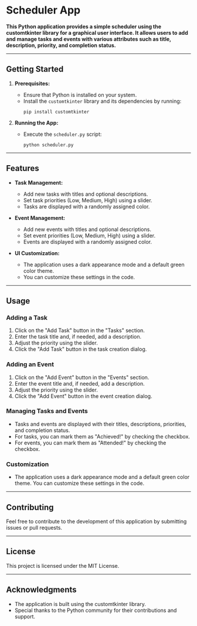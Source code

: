 # Scheduler App

**This Python application provides a simple scheduler using the customtkinter library for a graphical user interface. It allows users to add and manage tasks and events with various attributes such as title, description, priority, and completion status.**

---

## Getting Started

1. **Prerequisites:**
   - Ensure that Python is installed on your system.
   - Install the `customtkinter` library and its dependencies by running:
     ```
     pip install customtkinter
     ```

2. **Running the App:**
   - Execute the `scheduler.py` script:
     ```
     python scheduler.py
     ```

---

## Features

- **Task Management:**
  - Add new tasks with titles and optional descriptions.
  - Set task priorities (Low, Medium, High) using a slider.
  - Tasks are displayed with a randomly assigned color.

- **Event Management:**
  - Add new events with titles and optional descriptions.
  - Set event priorities (Low, Medium, High) using a slider.
  - Events are displayed with a randomly assigned color.

- **UI Customization:**
  - The application uses a dark appearance mode and a default green color theme.
  - You can customize these settings in the code.

---

## Usage

### Adding a Task

1. Click on the "Add Task" button in the "Tasks" section.
2. Enter the task title and, if needed, add a description.
3. Adjust the priority using the slider.
4. Click the "Add Task" button in the task creation dialog.

### Adding an Event

1. Click on the "Add Event" button in the "Events" section.
2. Enter the event title and, if needed, add a description.
3. Adjust the priority using the slider.
4. Click the "Add Event" button in the event creation dialog.

### Managing Tasks and Events

- Tasks and events are displayed with their titles, descriptions, priorities, and completion status.
- For tasks, you can mark them as "Achieved!" by checking the checkbox.
- For events, you can mark them as "Attended!" by checking the checkbox.

### Customization

- The application uses a dark appearance mode and a default green color theme. You can customize these settings in the code.

---

## Contributing

Feel free to contribute to the development of this application by submitting issues or pull requests.

---

## License

This project is licensed under the MIT License.

---

## Acknowledgments

- The application is built using the customtkinter library.
- Special thanks to the Python community for their contributions and support.
